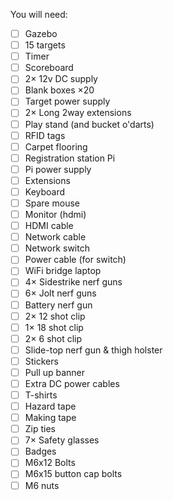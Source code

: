 You will need:

 - [ ] Gazebo
 - [ ] 15 targets
 - [ ] Timer
 - [ ] Scoreboard
 - [ ] 2× 12v DC supply
 - [ ] Blank boxes ×20
 - [ ] Target power supply
 - [ ] 2× Long 2way extensions
 - [ ] Play stand (and bucket o'darts)
 - [ ] RFID tags
 - [ ] Carpet flooring
 - [ ] Registration station Pi
 - [ ] Pi power supply
 - [ ] Extensions
 - [ ] Keyboard
 - [ ] Spare mouse
 - [ ] Monitor (hdmi)
 - [ ] HDMI cable
 - [ ] Network cable
 - [ ] Network switch
 - [ ] Power cable (for switch)
 - [ ] WiFi bridge laptop
 - [ ] 4× Sidestrike nerf guns
 - [ ] 6× Jolt nerf guns
 - [ ] Battery nerf gun
 - [ ] 2× 12 shot clip
 - [ ] 1× 18 shot clip
 - [ ] 2× 6 shot clip
 - [ ] Slide-top nerf gun & thigh holster
 - [ ] Stickers
 - [ ] Pull up banner
 - [ ] Extra DC power cables
 - [ ] T-shirts
 - [ ] Hazard tape
 - [ ] Making tape
 - [ ] Zip ties
 - [ ] 7× Safety glasses
 - [ ] Badges
 - [ ] M6x12 Bolts
 - [ ] M6x15 button cap bolts
 - [ ] M6 nuts
